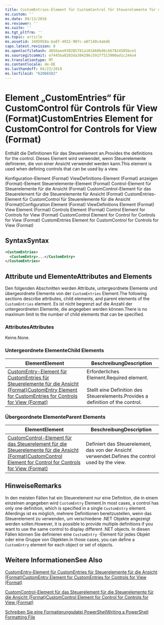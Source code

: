 ```yaml
---
title: CustomEntries-Element für CustomControl für Steuerelemente für die Ansicht (Format) | Microsoft-Dokumentation
ms.custom: ''
ms.date: 09/13/2016
ms.reviewer: ''
ms.suite: ''
ms.tgt_pltfrm: ''
ms.topic: article
ms.assetid: 3485958a-ba87-4932-907c-a8f140c4abdb
caps.latest.revision: 8
ms.openlocfilehash: 4856aee930285781a101868bd6cb67824585bce1
ms.sourcegitcommit: e7445ba8203da304286c591ff513900ad1c244a4
ms.translationtype: MT
ms.contentlocale: de-DE
ms.lasthandoff: 04/23/2019
ms.locfileid: "62066582"
---
```

# <a name="customentries-element-for-customcontrol-for-controls-for-view-format"></a><span data-ttu-id="188d3-102">Element „CustomEntries“ für CustomControl für Controls für View (Format)</span><span class="sxs-lookup"><span data-stu-id="188d3-102">CustomEntries Element for CustomControl for Controls for View (Format)</span></span>

<span data-ttu-id="188d3-103">Enthält die Definitionen für das Steuerelement an.</span><span class="sxs-lookup"><span data-stu-id="188d3-103">Provides the definitions for the control.</span></span> <span data-ttu-id="188d3-104">Dieses Element wird verwendet, wenn Steuerelemente definieren, die von einer Ansicht verwendet werden kann.</span><span class="sxs-lookup"><span data-stu-id="188d3-104">This element is used when defining controls that can be used by a view.</span></span>

<span data-ttu-id="188d3-105">Konfiguration-Element (Format) ViewDefinitions-Element (Format) anzeigen (Format)-Element Steuerelemente-Element (Format) Control-Element für Steuerelemente für die Ansicht (Format) CustomControl-Element für das Steuerelement für die Steuerelemente für Ansicht (Format) CustomEntries-Element für CustomControl für Steuerelemente für die Ansicht (Format)</span><span class="sxs-lookup"><span data-stu-id="188d3-105">Configuration Element (Format) ViewDefinitions Element (Format) View Element (Format) Controls Element (Format) Control Element for Controls for View (Format) CustomControl Element for Control for Controls for View (Format) CustomEntries Element for CustomControl for Controls for View (Format)</span></span>

## <a name="syntax"></a><span data-ttu-id="188d3-106">Syntax</span><span class="sxs-lookup"><span data-stu-id="188d3-106">Syntax</span></span>

```xml
<CustomEntries>
  <CustomEntry>...</CustomEntry>
</CustomEntries>
```

## <a name="attributes-and-elements"></a><span data-ttu-id="188d3-107">Attribute und Elemente</span><span class="sxs-lookup"><span data-stu-id="188d3-107">Attributes and Elements</span></span>

<span data-ttu-id="188d3-108">Den folgenden Abschnitten werden Attribute, untergeordnete Elemente und übergeordnete Elemente von der `CustomEntries` Element.</span><span class="sxs-lookup"><span data-stu-id="188d3-108">The following sections describe attributes, child elements, and parent elements of the `CustomEntries` element.</span></span> <span data-ttu-id="188d3-109">Es ist nicht begrenzt auf die Anzahl der untergeordneten Elemente, die angegeben werden können.</span><span class="sxs-lookup"><span data-stu-id="188d3-109">There is no maximum limit to the number of child elements that can be specified.</span></span>

### <a name="attributes"></a><span data-ttu-id="188d3-110">Attributes</span><span class="sxs-lookup"><span data-stu-id="188d3-110">Attributes</span></span>

<span data-ttu-id="188d3-111">Keine.</span><span class="sxs-lookup"><span data-stu-id="188d3-111">None.</span></span>

### <a name="child-elements"></a><span data-ttu-id="188d3-112">Untergeordnete Elemente</span><span class="sxs-lookup"><span data-stu-id="188d3-112">Child Elements</span></span>

|<span data-ttu-id="188d3-113">Element</span><span class="sxs-lookup"><span data-stu-id="188d3-113">Element</span></span>|<span data-ttu-id="188d3-114">Beschreibung</span><span class="sxs-lookup"><span data-stu-id="188d3-114">Description</span></span>|
|-------------|-----------------|
|[<span data-ttu-id="188d3-115">CustomEntry-Element für CustomEntries für Steuerelemente für die Ansicht (Format)</span><span class="sxs-lookup"><span data-stu-id="188d3-115">CustomEntry Element for CustomEntries for Controls for View (Format)</span></span>](./customentry-element-for-customentries-for-controls-for-view-format.md)|<span data-ttu-id="188d3-116">Erforderliches Element.</span><span class="sxs-lookup"><span data-stu-id="188d3-116">Required element.</span></span><br /><br /> <span data-ttu-id="188d3-117">Stellt eine Definition des Steuerelements.</span><span class="sxs-lookup"><span data-stu-id="188d3-117">Provides a definition of the control.</span></span>|

### <a name="parent-elements"></a><span data-ttu-id="188d3-118">Übergeordnete Elemente</span><span class="sxs-lookup"><span data-stu-id="188d3-118">Parent Elements</span></span>

|<span data-ttu-id="188d3-119">Element</span><span class="sxs-lookup"><span data-stu-id="188d3-119">Element</span></span>|<span data-ttu-id="188d3-120">Beschreibung</span><span class="sxs-lookup"><span data-stu-id="188d3-120">Description</span></span>|
|-------------|-----------------|
|[<span data-ttu-id="188d3-121">CustomControl-Element für das Steuerelement für die Steuerelemente für die Ansicht (Format)</span><span class="sxs-lookup"><span data-stu-id="188d3-121">CustomControl Element for Control for Controls for View (Format)</span></span>](./customcontrol-element-for-control-for-controls-for-view-format.md)|<span data-ttu-id="188d3-122">Definiert das Steuerelement, das von der Ansicht verwendet.</span><span class="sxs-lookup"><span data-stu-id="188d3-122">Defines the control used by the view.</span></span>|

## <a name="remarks"></a><span data-ttu-id="188d3-123">Hinweise</span><span class="sxs-lookup"><span data-stu-id="188d3-123">Remarks</span></span>

<span data-ttu-id="188d3-124">In den meisten Fällen hat ein Steuerelement nur eine Definition, die in einem einzelnen angegeben wird `CustomEntry` Element.</span><span class="sxs-lookup"><span data-stu-id="188d3-124">In most cases, a control has only one definition, which is specified in a single `CustomEntry` element.</span></span> <span data-ttu-id="188d3-125">Allerdings ist es möglich, mehrere Definitionen bereitzustellen, wenn das Steuerelement zu verwenden, um verschiedene .NET Objekte angezeigt werden sollen.</span><span class="sxs-lookup"><span data-stu-id="188d3-125">However, it is possible to provide multiple definitions if you want to use the same control to display different .NET objects.</span></span> <span data-ttu-id="188d3-126">In diesen Fällen können Sie definieren eine `CustomEntry` -Element für jedes Objekt oder eine Gruppe von Objekten.</span><span class="sxs-lookup"><span data-stu-id="188d3-126">In those cases, you can define a `CustomEntry` element for each object or set of objects.</span></span>

## <a name="see-also"></a><span data-ttu-id="188d3-127">Weitere Informationen</span><span class="sxs-lookup"><span data-stu-id="188d3-127">See Also</span></span>

[<span data-ttu-id="188d3-128">CustomEntry-Element für CustomEntries für Steuerelemente für die Ansicht (Format)</span><span class="sxs-lookup"><span data-stu-id="188d3-128">CustomEntry Element for CustomEntries for Controls for View (Format)</span></span>](./customentry-element-for-customentries-for-controls-for-view-format.md)

[<span data-ttu-id="188d3-129">CustomControl-Element für das Steuerelement für die Steuerelemente für die Ansicht (Format)</span><span class="sxs-lookup"><span data-stu-id="188d3-129">CustomControl Element for Control for Controls for View (Format)</span></span>](./customcontrol-element-for-control-for-controls-for-view-format.md)

[<span data-ttu-id="188d3-130">Schreiben Sie eine Formatierungsdatei PowerShell</span><span class="sxs-lookup"><span data-stu-id="188d3-130">Writing a PowerShell Formatting File</span></span>](./writing-a-powershell-formatting-file.md)

